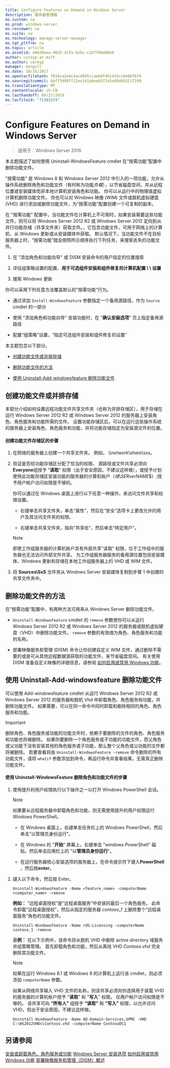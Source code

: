 ```yaml
---
title: Configure Features on Demand in Windows Server
description: 服务器管理器
ms.custom: na
ms.prod: windows-server
ms.reviewer: na
ms.suite: na
ms.technology: manage-server-manager
ms.tgt_pltfrm: na
ms.topic: article
ms.assetid: e663bbea-d025-41fa-b16c-c2bff00a88e8
author: coreyp-at-msft
ms.author: coreyp
manager: dongill
ms.date: 10/16/2017
ms.openlocfilehash: f834ca2e4c4acd045ccaeb4f46142dcc0e86f674
ms.sourcegitcommit: 6aff3d88ff22ea141a6ea6572a5ad8dd6321f199
ms.translationtype: MT
ms.contentlocale: zh-CN
ms.lasthandoff: 09/27/2019
ms.locfileid: "71383274"
---
```

# <a name="configure-features-on-demand-in-windows-server"></a>Configure Features on Demand in Windows Server

>适用于：Windows Server 2016

本主题描述了如何使用 Uninstall-WindowsFeature cmdlet 在“按需功能”配置中删除功能文件。

"按需功能" 是 Windows 8 和 Windows Server 2012 中引入的一项功能，允许从操作系统删除角色和功能文件（有时称为功能*负载*），以节省磁盘空间，并从远程位置或安装媒体而非本地计算机安装角色和功能。 你可以从运行中的物理或虚拟计算机删除功能文件。 你也可以对 Windows 映像 (WIM) 文件或脱机虚拟硬盘 (VHD) 进行添加或删除功能文件，为“按需功能”配置创建一个可复制的副本。

在 "按需功能" 配置中，当功能文件在计算机上不可用时，如果安装需要这些功能文件，则可以将 Windows Server 2012 R2 或 Windows Server 2012 定向到从并行功能存储（共享文件夹）获取文件。，它包含功能文件，可用于网络上的计算机、从 Windows 更新或从安装媒体中获取。 默认情况下，当功能文件不在目标服务器上时，“按需功能”就会按照所示顺序执行下列任务，来搜索丢失的功能文件。

1.  在 "添加角色和功能向导" 或 DISM 安装命令的用户指定的位置搜索

2.  评估组策略设置的配置、**用于可选组件安装和组件修复的计算机配置 \ \ 设置**

3.  搜索 Windows 更新

你可以采用下列任意方法覆盖默认的“按需功能”行为。

-   通过添加 `Install-WindowsFeature` 参数指定一个备用源路径，作为 `Source` cmdlet 的一部分

-   使用 "添加角色和功能向导" 安装功能时，在 "**确认安装选项**" 页上指定备用源路径

-   配置“组策略”设置，“指定可选组件安装和组件修复的设置”

本主题包含以下部分。

-   [创建功能文件或并排存储](#BKMK_store)

-   [删除功能文件的方法](#BKMK_methods)

-   [使用 Uninstall-Add-windowsfeature 删除功能文件](#BKMK_remove)

## <a name="BKMK_store"></a>创建功能文件或并排存储
本部分介绍如何设置远程功能文件共享文件夹（也称为并排存储区），用于存储在运行 Windows Server 2012 R2 或 Windows Server 2012 的服务器上安装角色、角色服务和功能所需的文件。 设置功能存储区后，可以在运行这些操作系统的服务器上安装角色、角色服务和功能，并将功能存储指定为安装源文件的位置。

#### <a name="to-create-a-feature-file-store"></a>创建功能文件存储区的步骤

1.  在网络的服务器上创建一个共享文件夹。 例如， *\\\network\share\sxs*。

2.  验证是否给功能存储区分配了恰当的权限。 源路径或文件共享必须向**Everyone**组授予 "**读取**" 权限（出于安全原因，不建议这样做），或授予计划使用此功能存储区安装功能的服务器的计算机帐户（*域*\\*SERverNAME*$）;授予用户帐户访问权限是不够的。

    你可以通过在 Windows 桌面上进行以下任意一种操作，来访问文件共享和权限设置。

    -   右键单击共享文件夹，单击“属性”，然后在“安全”选项卡上更改允许的用户及其访问文件夹的权限。

    -   右键单击共享文件夹，指向“共享给”，然后单击“特定用户”。

    > [!NOTE]
    > 即使工作组服务器的计算机帐户具有外部共享“读取” 权限，位于工作组中的服务器也无法访问外部文件共享。 为工作组服务器服务的备用源位置包括安装媒体、Windows 更新和存储在本地工作组服务器上的 VHD 或 WIM 文件。

3.  将 **Sources\SxS** 文件夹从 Windows Server 安装媒体复制到步骤 1 中创建的共享文件夹中。

## <a name="BKMK_methods"></a>删除功能文件的方法
在“按需功能”配置中，有两种方法可用来从 Windows Server 删除功能文件。

-   `Uninstall-WindowsFeature` cmdlet 的 `remove` 参数使你可以从运行 Windows Server 2012 R2 或 Windows Server 2012 的服务器或脱机虚拟硬盘（VHD）中删除功能文件。 `remove` 参数的有效值为角色、角色服务和功能的名称。

-   部署映像服务和管理 (DISM) 命令让你创建自定义 WIM 文件，通过删除不需要的或是可从其他远程数据源获取的功能文件，来节省磁盘空间。 有关使用 DISM 准备自定义映像的详细信息，请参阅 [如何启用或禁用 Windows 功能](https://technet.microsoft.com/library/hh824822.aspx)。

## <a name="BKMK_remove"></a>使用 Uninstall-Add-windowsfeature 删除功能文件
可以使用 Add-windowsfeature cmdlet 从运行 Windows Server 2012 R2 或 Windows Server 2012 的服务器和脱机 Vhd 中卸载角色、角色服务和功能，并删除功能文件。 如果需要，可以在同一命令中同时卸载和删除相同的角色、角色服务和功能。

> [!IMPORTANT]
> 删除角色、角色服务或功能的功能文件时，依赖于要删除的文件的角色、角色服务和功能也将被删除。 如果你要删除一个角色服务或子功能的功能文件，而父角色或父功能下没有安装其他的角色服务或子功能，那么整个父角色或父功能的文件都将被删除。 若要查看将由 `Uninstall-WindowsFeature -remove` 命令删除的所有功能文件，请将 `whatif` 参数添加到命令，再运行命令并查看结果，无需真正删除功能文件。

#### <a name="to-remove-role-and-feature-files-by-using-uninstall-windowsfeature"></a>使用 Uninstall-WindowsFeature 删除角色和功能文件的步骤

1.  使用提升的用户权限执行以下操作之一以打开 Windows PowerShell 会话。

    > [!NOTE]
    > 如果要从远程服务器中卸载角色和功能，则无需使用提升的用户权限运行 Windows PowerShell。

    -   在 Windows 桌面上，右键单击任务栏上的 Windows PowerShell，然后单击“以管理员身份运行”。

    -   在 Windows 的 "**开始**" 屏幕上，右键单击 "windows PowerShell" 磁贴，然后单击应用栏上的 "以**管理员身份运行**"。

    -   在运行服务器核心安装选项的服务器上，在命令提示符下键入**PowerShell** ，然后按**enter**。

2.  键入以下命令，然后按 Enter。

    ```
    Uninstall-WindowsFeature -Name <feature_name> -computerName <computer_name> -remove
    ```

    **例如：** “远程桌面授权”是“远程桌面服务”中安装的最后一个角色服务。 此命令卸载“远程桌面授权”，然后从指定的服务器 *contoso_1* 上删除整个“远程桌面服务”角色的功能文件。

    ```
    Uninstall-WindowsFeature -Name rdS-Licensing -computerName contoso_1 -remove
    ```

    **示例：** 在以下示例中，该命令将从脱机 VHD 中删除 active directory 域服务并组策略管理。 首先卸载角色和功能，然后从离线 VHD *Contoso.vhd* 完全删除其功能文件。

    > [!NOTE]
    > 如果在运行 Windows 8.1 或 Windows 8 的计算机上运行该 cmdlet，则必须添加 `computerName` 参数。
    > 
    > 如果从网络共享输入 VHD 文件的名称，则该共享必须向你选择用于装载 VHD 的服务器的计算机帐户授予 "**读取**" 和 "**写入**" 权限。 仅用户帐户访问权限是不够的。 该共享可向 **“所有人”** 组授予 **“读取”** 和 **“写入”** 权限，以允许访问 VHD，但出于安全原因，不建议这样做。

    ```
    Uninstall-WindowsFeature -Name AD-Domain-Services,GPMC -VHD C:\WS2012VHDs\Contoso.vhd -computerName ContosoDC1
    ```

## <a name="see-also"></a>另请参阅
[安装或卸载角色、角色服务或功能](install-or-uninstall-roles-role-services-or-features.md)
[Windows Server 安装选项](https://technet.microsoft.com/library/hh831786.aspx)
[如何启用或禁用 Windows 功能](https://technet.microsoft.com/library/hh824822.aspx)
[部署映像服务和管理（DISM）概述](https://technet.microsoft.com/library/hh825236.aspx)


